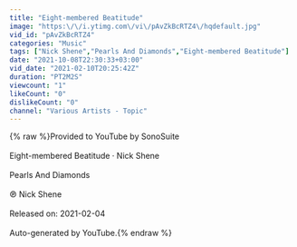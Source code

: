 ```yaml
---
title: "Eight-membered Beatitude"
image: "https:\/\/i.ytimg.com\/vi\/pAvZkBcRTZ4\/hqdefault.jpg"
vid_id: "pAvZkBcRTZ4"
categories: "Music"
tags: ["Nick Shene","Pearls And Diamonds","Eight-membered Beatitude"]
date: "2021-10-08T22:30:33+03:00"
vid_date: "2021-02-10T20:25:42Z"
duration: "PT2M2S"
viewcount: "1"
likeCount: "0"
dislikeCount: "0"
channel: "Various Artists - Topic"
---
```

{% raw %}Provided to YouTube by SonoSuite<br /><br />Eight-membered Beatitude · Nick Shene<br /><br />Pearls And Diamonds<br /><br />℗ Nick Shene<br /><br />Released on: 2021-02-04<br /><br />Auto-generated by YouTube.{% endraw %}
